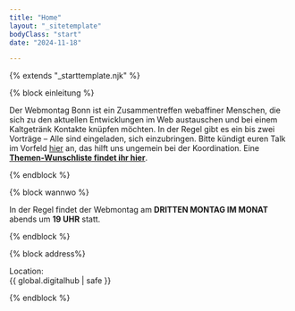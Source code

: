 ```yaml
---
title: "Home"
layout: "_sitetemplate"
bodyClass: "start"
date: "2024-11-18"

---
```


{% extends "_starttemplate.njk" %}


{% block einleitung %} 

Der Webmontag Bonn ist ein Zusammentreffen webaffiner Menschen, die sich zu den aktuellen Entwicklungen im Web austauschen und bei einem Kaltgetränk Kontakte kn&uuml;pfen m&ouml;chten. In der Regel gibt es ein bis zwei Vortr&auml;ge &ndash; Alle sind eingeladen, sich einzubringen. Bitte k&uuml;ndigt euren Talk im Vorfeld [hier](mailto:welcome@wmbn.de) an, das hilft uns ungemein bei der Koordination. Eine **[Themen-Wunschliste findet ihr hier](/vortrags-wunschliste/)**.  

{% endblock %}


{% block wannwo %} 

In der Regel findet der Webmontag am **DRITTEN MONTAG IM MONAT** abends um **19 UHR** statt.

{% endblock %}


{% block address%}

Location:  
{{ global.digitalhub | safe }}

{% endblock %}
 